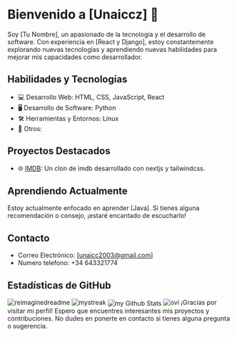 # Bienvenido a [Unaiccz] 👋

Soy [Tu Nombre], un apasionado de la tecnología y el desarrollo de software. Con experiencia en [React y Django], estoy constantemente explorando nuevas tecnologías y aprendiendo nuevas habilidades para mejorar mis capacidades como desarrollador.

## Habilidades y Tecnologías

- 💻 Desarrollo Web: HTML, CSS, JavaScript, React
- 🖥️ Desarrollo de Software: Python
- 🛠️ Herramientas y Entornos: Linux
- 🚀 Otros:

## Proyectos Destacados

- 🌐 [IMDB](https://github.com/unaiccz/imdb): Un clon de imdb desarrollado con nextjs y tailwindcss.

## Aprendiendo Actualmente

Estoy actualmente enfocado en aprender [Java]. Si tienes alguna recomendación o consejo, ¡estaré encantado de escucharlo!

## Contacto

- Correo Electrónico: [unaicc2003@gmail.com]
- Numero telefono: +34 643321774

## Estadísticas de GitHub

<img src="https://myreadme.vercel.app/api/embed/unaiccz?panels=userstatistics,toprepositories,toplanguages,commitgraph" alt="reimaginedreadme" />
<img src="https://github-readme-streak-stats.herokuapp.com/?user=unaiccz&theme=tokyonight" alt="mystreak"/>
<img align="center" src="https://github-readme-stats.vercel.app/api?username=unaiccz&include_all_commits=true&count_private=true&show_icons=true&line_height=20&title_color=2B5BBD&icon_color=1124BB&text_color=A1A1A1&bg_color=0,000000,130F40" alt="my Github Stats"/>
<img src="https://github-readme-stats.vercel.app/api/top-langs?username=unaiccz&show_icons=true&locale=en&layout=compact&theme=chartreuse-dark" alt="ovi" />
¡Gracias por visitar mi perfil! Espero que encuentres interesantes mis proyectos y contribuciones. No dudes en ponerte en contacto si tienes alguna pregunta o sugerencia.
